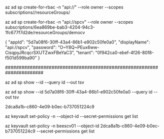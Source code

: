  az ad sp create-for-rbac -n "api://<spName>" --role owner --scopes subscriptions/<subscriptionId>/resourceGroups/<resourceGroup>

  az ad sp create-for-rbac -n "api://spcv" --role owner --scopes subscriptions/6ea869be-bab3-4204-94c3-1fc677f7d2de/resourceGroups/democv

  {
  "appId": "5d7a08f6-30ff-43a4-86b1-e902c50fe0a0",
  "displayName": "api://spcv",
  "password": "O~Y8Q~PEux6ww-CisqpyJRcqcrSXUTZwxFBeYaC3",
  "tenant": "0f942ca0-ebef-4f26-80f8-f501d599ba90"
}

######################################################################

 az ad sp show --id <appId> --query id --out tsv

 az ad sp show --id 5d7a08f6-30ff-43a4-86b1-e902c50fe0a0 --query id --out tsv

2dca8a1b-c860-4e09-b0ec-b737051224c9

 az keyvault set-policy -n <keyVaultName> --object-id <objectId> --secret-permissions get list

 az keyvault set-policy -n beescv01  --object-id 2dca8a1b-c860-4e09-b0ec-b737051224c9 --secret-permissions get list

 